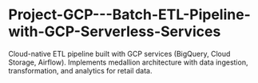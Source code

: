 # Project-GCP---Batch-ETL-Pipeline-with-GCP-Serverless-Services
Cloud-native ETL pipeline built with GCP services (BigQuery, Cloud Storage, Airflow). Implements medallion architecture with data ingestion, transformation, and analytics for retail data.
